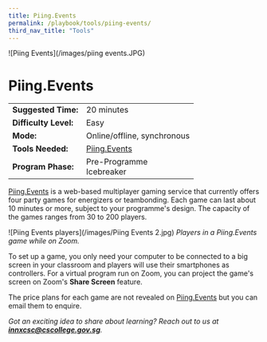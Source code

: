 ```yaml
---
title: Piing.Events
permalink: /playbook/tools/piing-events/
third_nav_title: "Tools"
---
```

![Piing Events](/images/piing events.JPG)
# Piing.Events  
  
|                       |                                       |
|-----------------------|---------------------------------------|
| **Suggested Time:**   | 20 minutes                            |
| **Difficulty Level:** | Easy                                  |
| **Mode:**             | Online/offline, synchronous           |
| **Tools Needed:**     | [Piing.Events](https://piing.events/) |
| **Program Phase:**    | Pre-Programme <br/> Icebreaker                        |
  
    
[Piing.Events](https://piing.events/) is a web-based multiplayer gaming service that currently offers four party games for energizers or teambonding. Each game can last about 10 minutes or more, subject to your programme's design. The capacity of the games ranges from 30 to 200 players. 

![Piing Events players](/images/Piing Events 2.jpg)
*Players in a Piing.Events game while on Zoom.*

To set up a game, you only need your computer to be connected to a big screen in your classroom and players will use their smartphones as controllers. For a virtual program run on Zoom, you can project the game's screen on Zoom's **Share Screen** feature. 

The price plans for each game are not revealed on [Piing.Events](https://piing.events/) but you can email them to enquire. 

*Got an exciting idea to share about learning? Reach out to us at **innxcsc@cscollege.gov.sg**.*

